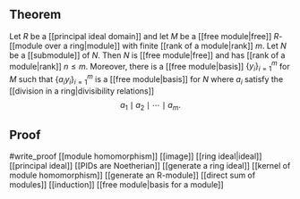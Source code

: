 ## Theorem
Let $R$ be a [[principal ideal domain]] and let $M$ be a [[free module|free]] $R$-[[module over a ring|module]] with finite [[rank of a module|rank]] $m$. Let $N$ be a [[submodule]] of $N$. Then $N$ is [[free module|free]] and has [[rank of a module|rank]] $n\leq m$. Moreover, there is a [[free module|basis]] $\{y_i\}_{i=1}^m$ for $M$ such that $\{a_iy_i\}_{i=1}^m$ is a [[free module|basis]] for $N$ where $a_i$ satisfy the [[division in a ring|divisibility relations]] $$a_1\mid a_2\mid\cdots\mid a_m.$$
## Proof
#write_proof  [[module homomorphism]] [[image]] [[ring ideal|ideal]] [[principal ideal]] [[PIDs are Noetherian]] [[generate a ring ideal]] [[kernel of module homomorphism]] [[generate an R-module]] [[direct sum of modules]] [[induction]] [[free module|basis for a module]] 